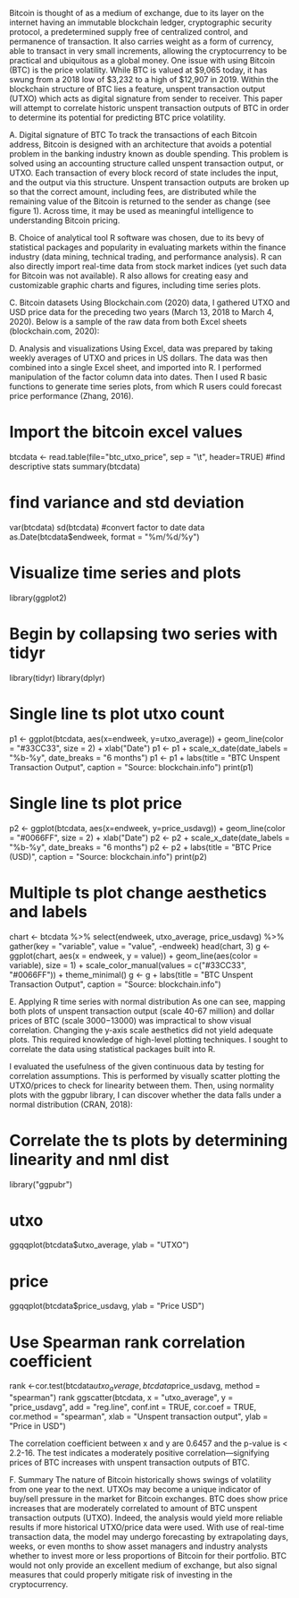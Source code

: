   Bitcoin is thought of as a medium of exchange, due to its layer on the internet having an immutable blockchain ledger, cryptographic security protocol, a predetermined supply free of centralized control, and permanence of transaction.  It also carries weight as a form of currency, able to transact in very small increments, allowing the cryptocurrency to be practical and ubiquitous as a global money.  One issue with using Bitcoin (BTC) is the price volatility.  While BTC is valued at $9,065 today, it has swung from a 2018 low of $3,232 to a high of $12,907 in 2019.  Within the blockchain structure of BTC lies a feature, unspent transaction output (UTXO) which acts as digital signature from sender to receiver.  This paper will attempt to correlate historic unspent transaction outputs of BTC in order to determine its potential for predicting BTC price volatility.

A.	Digital signature of BTC
  To track the transactions of each Bitcoin address, Bitcoin is designed with an architecture that avoids a potential problem in the banking industry known as double spending.  This problem is solved using an accounting structure called unspent transaction output, or UTXO.  Each transaction of every block record of state includes the input, and the output via this structure.  Unspent transaction outputs are broken up so that the correct amount, including fees, are distributed while the remaining value of the Bitcoin is returned to the sender as change (see figure 1).  Across time, it may be used as meaningful intelligence to understanding Bitcoin pricing.

B.	Choice of analytical tool
  R software was chosen, due to its bevy of statistical packages and popularity in evaluating markets within the finance industry (data mining, technical trading, and performance analysis).  R can also directly import real-time data from stock market indices (yet such data for Bitcoin was not available).  R also allows for creating easy and customizable graphic charts and figures, including time series plots.

C.	Bitcoin datasets
  Using Blockchain.com (2020) data, I gathered UTXO and USD price data for the preceding two years (March 13, 2018 to March 4, 2020).  Below is a sample of the raw data from both Excel sheets (blockchain.com, 2020):

D.	Analysis and visualizations
  Using Excel, data was prepared by taking weekly averages of UTXO and prices in US dollars.  The data was then combined into a single Excel sheet, and imported into R.  I performed manipulation of the factor column data into dates.  Then I used R basic functions to generate time series plots, from which R users could forecast price performance (Zhang, 2016).

# Import the bitcoin excel values
btcdata <- read.table(file="btc_utxo_price", sep = "\t", header=TRUE)
#find descriptive stats
summary(btcdata)

# find variance and std deviation
var(btcdata)
sd(btcdata)
#convert factor to date data
as.Date(btcdata$endweek, format = "%m/%d/%y")

# Visualize time series and plots
library(ggplot2)
# Begin by collapsing two series with tidyr
library(tidyr)
library(dplyr)

# Single line ts plot utxo count
p1 <- ggplot(btcdata, aes(x=endweek, y=utxo_average)) +
  geom_line(color = "#33CC33", size = 2) + 
  xlab("Date")
p1 <- p1 + scale_x_date(date_labels = "%b-%y", date_breaks = "6 months")
p1 <- p1 + labs(title = "BTC Unspent Transaction Output",
  caption = "Source: blockchain.info")
print(p1)

# Single line ts plot price
p2 <- ggplot(btcdata, aes(x=endweek, y=price_usdavg)) +
  geom_line(color = "#0066FF", size = 2) + 
  xlab("Date")
p2 <- p2 + scale_x_date(date_labels = "%b-%y", date_breaks = "6 months")
p2 <- p2 + labs(title = "BTC Price (USD)",
  caption = "Source: blockchain.info")
print(p2)

# Multiple ts plot change aesthetics and labels
chart <- btcdata %>%
  select(endweek, utxo_average, price_usdavg) %>%
  gather(key = "variable", value = "value", -endweek)
head(chart, 3)
g <- ggplot(chart, aes(x = endweek, y = value)) + 
  geom_line(aes(color = variable), size = 1) +
  scale_color_manual(values = c("#33CC33", "#0066FF")) +
  theme_minimal()
g <- g + labs(title = "BTC Unspent Transaction Output", 
  caption = "Source: blockchain.info")

E.  Applying R time series with normal distribution
  As one can see, mapping both plots of unspent transaction output (scale 40-67 million) and dollar prices of BTC (scale $3000-$13000) was impractical to show visual correlation.  Changing the y-axis scale aesthetics did not yield adequate plots.  This required knowledge of high-level plotting techniques.  I sought to correlate the data using statistical packages built into R.  

  I evaluated the usefulness of the given continuous data by testing for correlation assumptions.  This is performed by visually scatter plotting the UTXO/prices to check for linearity between them.  Then, using normality plots with the ggpubr library, I can discover whether the data falls under a normal distribution (CRAN, 2018):

# Correlate the ts plots by determining linearity and nml dist
library("ggpubr")
# utxo
ggqqplot(btcdata$utxo_average, ylab = "UTXO")
# price
ggqqplot(btcdata$price_usdavg, ylab = "Price USD")

# Use Spearman rank correlation coefficient
rank <-cor.test(btcdata$utxo_average, btcdata$price_usdavg, method = "spearman")
rank
ggscatter(btcdata, x = "utxo_average", y = "price_usdavg", 
          add = "reg.line", conf.int = TRUE, 
          cor.coef = TRUE, cor.method = "spearman",
          xlab = "Unspent transaction output", ylab = "Price in USD")
          
The correlation coefficient between x and y are 0.6457 and the p-value is < 2.2-16.  The test indicates a moderately positive correlation—signifying prices of BTC increases with unspent transaction outputs of BTC.

F.	Summary
  The nature of Bitcoin historically shows swings of volatility from one year to the next.  UTXOs may become a unique indicator of buy/sell pressure in the market for Bitcoin exchanges.  BTC does show price increases that are moderately correlated to amount of BTC unspent transaction outputs (UTXO).  Indeed, the analysis would yield more reliable results if more historical UTXO/price data were used.  With use of real-time transaction data, the model may undergo forecasting by extrapolating days, weeks, or even months to show asset managers and industry analysts whether to invest more or less proportions of Bitcoin for their portfolio.  BTC would not only provide an excellent medium of exchange, but also signal measures that could properly mitigate risk of investing in the cryptocurrency. 
